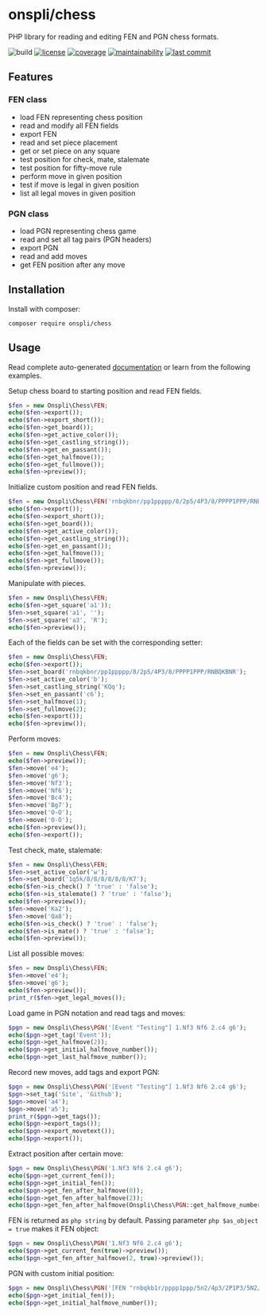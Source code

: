 # onspli/chess
PHP library for reading and editing FEN and PGN chess formats.

![build](https://github.com/onspli/chess/actions/workflows/build.yml/badge.svg) [![license](https://img.shields.io/github/license/onspli/chess?label=license)](https://github.com/onspli/chess/blob/master/LICENSE) [![coverage](https://coveralls.io/repos/github/onspli/chess/badge.svg?branch=master)](https://coveralls.io/github/onspli/chess?branch=master) [![maintainability](https://api.codeclimate.com/v1/badges/4c2f7aaf563a1f492c21/maintainability)](https://codeclimate.com/github/onspli/chess/maintainability) [![last commit](https://img.shields.io/github/last-commit/onspli/chess)](https://github.com/onspli/chess)

## Features
### FEN class
 - load FEN representing chess position
 - read and modify all FEN fields
 - export FEN
 - read and set piece placement
 - get or set piece on any square
 - test position for check, mate, stalemate
 - test position for fifty-move rule
 - perform move in given position
 - test if move is legal in given position
 - list all legal moves in given position

### PGN class
 - load PGN representing chess game
 - read and set all tag pairs (PGN headers)
 - export PGN
 - read and add moves
 - get FEN position after any move

## Installation
Install with composer:
```
composer require onspli/chess
```

## Usage

Read complete auto-generated [documentation](docs) or learn from the following examples.

Setup chess board to starting position and read FEN fields.
``` php
$fen = new Onspli\Chess\FEN;
echo($fen->export());
echo($fen->export_short());
echo($fen->get_board());
echo($fen->get_active_color());
echo($fen->get_castling_string());
echo($fen->get_en_passant());
echo($fen->get_halfmove());
echo($fen->get_fullmove());
echo($fen->preview());
```

Initialize custom position and read FEN fields.
``` php
$fen = new Onspli\Chess\FEN('rnbqkbnr/pp1ppppp/8/2p5/4P3/8/PPPP1PPP/RNBQKBNR b KQq c6 1 2');
echo($fen->export());
echo($fen->export_short());
echo($fen->get_board());
echo($fen->get_active_color());
echo($fen->get_castling_string());
echo($fen->get_en_passant());
echo($fen->get_halfmove());
echo($fen->get_fullmove());
echo($fen->preview());
```

Manipulate with pieces.
``` php
$fen = new Onspli\Chess\FEN;
echo($fen->get_square('a1'));
$fen->set_square('a1', '');
$fen->set_square('a3', 'R');
echo($fen->preview());
```

Each of the fields can be set with the corresponding setter:
``` php
$fen = new Onspli\Chess\FEN;
echo($fen->export());
$fen->set_board('rnbqkbnr/pp1ppppp/8/2p5/4P3/8/PPPP1PPP/RNBQKBNR');
$fen->set_active_color('b');
$fen->set_castling_string('KQq');
$fen->set_en_passant('c6');
$fen->set_halfmove(1);
$fen->set_fullmove(2);
echo($fen->export());
echo($fen->preview());
```

Perform moves:
``` php
$fen = new Onspli\Chess\FEN;
echo($fen->preview());
$fen->move('e4');
$fen->move('g6');
$fen->move('Nf3');
$fen->move('Nf6');
$fen->move('Bc4');
$fen->move('Bg7');
$fen->move('O-O');
$fen->move('O-O');
echo($fen->preview());
echo($fen->export());
```

Test check, mate, stalemate:
``` php
$fen = new Onspli\Chess\FEN;
$fen->set_active_color('w');
$fen->set_board('1q5k/8/8/8/8/8/8/K7');
echo($fen->is_check() ? 'true' : 'false');
echo($fen->is_stalemate() ? 'true' : 'false');
echo($fen->preview());
$fen->move('Ka2');
$fen->move('Qa8');
echo($fen->is_check() ? 'true' : 'false');
echo($fen->is_mate() ? 'true' : 'false');
echo($fen->preview());
```

List all possible moves:
``` php
$fen = new Onspli\Chess\FEN;
$fen->move('e4');
$fen->move('g6');
echo($fen->preview());
print_r($fen->get_legal_moves());
```

Load game in PGN notation and read tags and moves:
``` php
$pgn = new Onspli\Chess\PGN('[Event "Testing"] 1.Nf3 Nf6 2.c4 g6');
echo($pgn->get_tag('Event'));
echo($pgn->get_halfmove(2));
echo($pgn->get_initial_halfmove_number());
echo($pgn->get_last_halfmove_number());
```

Record new moves, add tags and export PGN:
``` php
$pgn = new Onspli\Chess\PGN('[Event "Testing"] 1.Nf3 Nf6 2.c4 g6');
$pgn->set_tag('Site', 'Github');
$pgn->move('a4');
$pgn->move('a5');
print_r($pgn->get_tags());
echo($pgn->export_tags());
echo($pgn->export_movetext());
echo($pgn->export());
```

Extract position after certain move:
``` php
$pgn = new Onspli\Chess\PGN('1.Nf3 Nf6 2.c4 g6');
echo($pgn->get_current_fen());
echo($pgn->get_initial_fen());
echo($pgn->get_fen_after_halfmove(0));
echo($pgn->get_fen_after_halfmove(2));
echo($pgn->get_fen_after_halfmove(Onspli\Chess\PGN::get_halfmove_number(1, 'b')));
```

FEN is returned as `php string` by default. Passing parameter `php $as_object = true` makes it FEN object:
``` php
$pgn = new Onspli\Chess\PGN('1.Nf3 Nf6 2.c4 g6');
echo($pgn->get_current_fen(true)->preview());
echo($pgn->get_fen_after_halfmove(2, true)->preview());
```

PGN with custom initial position:
``` php
$pgn = new Onspli\Chess\PGN('[FEN "rnbqkb1r/pppp1ppp/5n2/4p3/2P1P3/5N2/PP1P1PPP/RNBQKB1R b KQkq - 0 3"] 3... Nc6 4. Qb3');
echo($pgn->get_initial_fen());
echo($pgn->get_initial_halfmove_number());
```
